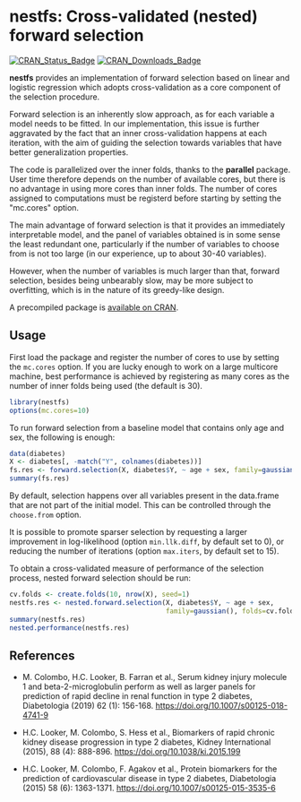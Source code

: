 nestfs: Cross-validated (nested) forward selection
======

[![CRAN\_Status\_Badge](http://www.r-pkg.org/badges/version/nestfs)](https://cran.r-project.org/package=nestfs)
[![CRAN\_Downloads\_Badge](https://cranlogs.r-pkg.org/badges/nestfs)](https://cran.r-project.org/package=nestfs)

**nestfs** provides an implementation of forward selection based on linear
and logistic regression which adopts cross-validation as a core component of
the selection procedure.

Forward selection is an inherently slow approach, as for each variable a
model needs to be fitted. In our implementation, this issue is further
aggravated by the fact that an inner cross-validation happens at each
iteration, with the aim of guiding the selection towards variables that
have better generalization properties.

The code is parallelized over the inner folds, thanks to the **parallel**
package. User time therefore depends on the number of available cores, but
there is no advantage in using more cores than inner folds. The number of
cores assigned to computations must be registerd before starting by setting
the "mc.cores" option.

The main advantage of forward selection is that it provides an immediately
interpretable model, and the panel of variables obtained is in some sense
the least redundant one, particularly if the number of variables to choose
from is not too large (in our experience, up to about 30-40 variables).

However, when the number of variables is much larger than that, forward
selection, besides being unbearably slow, may be more subject to overfitting,
which is in the nature of its greedy-like design.

A precompiled package is
[available on CRAN](https://cran.r-project.org/package=nestfs).

## Usage

First load the package and register the number of cores to use by setting the
`mc.cores` option. If you are lucky enough to work on a large multicore machine,
best performance is achieved by registering as many cores as the number of inner
folds being used (the default is 30).

```r
library(nestfs)
options(mc.cores=10)
```

To run forward selection from a baseline model that contains only age and sex,
the following is enough:

```r
data(diabetes)
X <- diabetes[, -match("Y", colnames(diabetes))]
fs.res <- forward.selection(X, diabetes$Y, ~ age + sex, family=gaussian())
summary(fs.res)
```

By default, selection happens over all variables present in the data.frame
that are not part of the initial model. This can be controlled through the
`choose.from` option.

It is possible to promote sparser selection by requesting a larger improvement
in log-likelihood (option `min.llk.diff`, by default set to 0), or reducing the
number of iterations (option `max.iters`, by default set to 15).

To obtain a cross-validated measure of performance of the selection process,
nested forward selection should be run:

```r
cv.folds <- create.folds(10, nrow(X), seed=1)
nestfs.res <- nested.forward.selection(X, diabetes$Y, ~ age + sex,
                                       family=gaussian(), folds=cv.folds)
summary(nestfs.res)
nested.performance(nestfs.res)
```

## References

* M. Colombo, H.C. Looker, B. Farran et al.,
  Serum kidney injury molecule 1 and beta-2-microglobulin perform as well as
  larger panels for prediction of rapid decline in renal function in type 2
  diabetes, Diabetologia (2019) 62 (1): 156-168.
  https://doi.org/10.1007/s00125-018-4741-9

* H.C. Looker, M. Colombo, S. Hess et al.,
  Biomarkers of rapid chronic kidney disease progression in type 2 diabetes,
  Kidney International (2015), 88 (4): 888-896.
  https://doi.org/10.1038/ki.2015.199

* H.C. Looker, M. Colombo, F. Agakov et al.,
  Protein biomarkers for the prediction of cardiovascular disease in type 2
  diabetes, Diabetologia (2015) 58 (6): 1363-1371.
  https://doi.org/10.1007/s00125-015-3535-6
